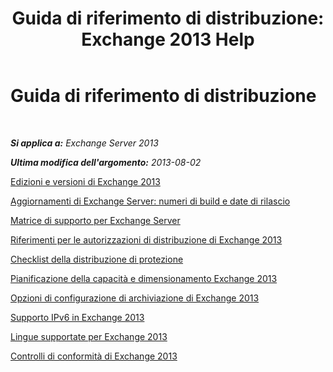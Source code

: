 ﻿---
title: 'Guida di riferimento di distribuzione: Exchange 2013 Help'
TOCTitle: Guida di riferimento di distribuzione
ms:assetid: 1999c070-1441-4605-b36b-118a5d78defe
ms:mtpsurl: https://technet.microsoft.com/it-it/library/JJ150490(v=EXCHG.150)
ms:contentKeyID: 50480142
ms.date: 05/22/2018
mtps_version: v=EXCHG.150
ms.translationtype: MT
---

# Guida di riferimento di distribuzione

 

_**Si applica a:** Exchange Server 2013_

_**Ultima modifica dell'argomento:** 2013-08-02_

[Edizioni e versioni di Exchange 2013](exchange-2013-editions-and-versions-exchange-2013-help.md)

[Aggiornamenti di Exchange Server: numeri di build e date di rilascio](https://technet.microsoft.com/it-it/library/hh135098\(v=exchg.150\))

[Matrice di supporto per Exchange Server](exchange-server-supportability-matrix-exchange-2013-help.md)

[Riferimenti per le autorizzazioni di distribuzione di Exchange 2013](exchange-2013-deployment-permissions-reference-exchange-2013-help.md)

[Checklist della distribuzione di protezione](deployment-security-checklist-exchange-2013-help.md)

[Pianificazione della capacità e dimensionamento Exchange 2013](exchange-2013-sizing-and-capacity-planning-exchange-2013-help.md)

[Opzioni di configurazione di archiviazione di Exchange 2013](exchange-2013-storage-configuration-options-exchange-2013-help.md)

[Supporto IPv6 in Exchange 2013](ipv6-support-in-exchange-2013-exchange-2013-help.md)

[Lingue supportate per Exchange 2013](exchange-2013-language-support-exchange-2013-help.md)

[Controlli di conformità di Exchange 2013](exchange-2013-readiness-checks-exchange-2013-help.md)

